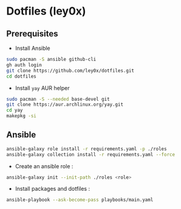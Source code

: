 # Dotfiles (ley0x)

## Prerequisites

- Install Ansible
```bash
sudo pacman -S ansible github-cli
gh auth login
git clone https://github.com/ley0x/dotfiles.git
cd dotfiles
```

- Install `yay` AUR helper
```bash
sudo pacman -S --needed base-devel git
git clone https://aur.archlinux.org/yay.git
cd yay
makepkg -si
```        

    
## Ansible

```bash
ansible-galaxy role install -r requirements.yaml -p ./roles
ansible-galaxy collection install -r requirements.yaml --force
```

- Create an ansible role :
```bash
ansible-galaxy init --init-path ./roles <role>
```

- Install packages and dotfiles :
```bash
ansible-playbook --ask-become-pass playbooks/main.yaml
```
